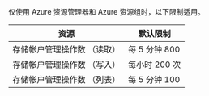 仅使用 Azure 资源管理器和 Azure 资源组时，以下限制适用。

| 资源 | 默认限制 |
| --- | --- |
| 存储帐户管理操作数 （读取） |每 5 分钟 800 |
| 存储帐户管理操作数 （写入） |每小时 200 次 |
| 存储帐户管理操作数 （列表） |每 5 分钟 100 |


